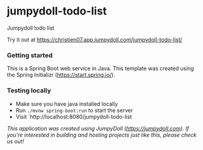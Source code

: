 # jumpydoll-todo-list
Jumpydoll todo list

Try it out at https://christien07.app.jumpydoll.com/jumpydoll-todo-list/

### Getting started
This is a Spring Boot web service in Java. This template was created using the Spring Initializr (https://start.spring.io/).


### Testing locally
- Make sure you have java installed locally
- Run `./mvnw spring-boot:run` to start the server
- Visit `http://localhost:8080/jumpydoll-todo-list


*This application was created using JumpyDoll (https://jumpydoll.com). If you're interested in building and hosting projects just like this, please check us out!*
